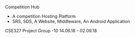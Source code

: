 Competition Hub

- A competition Hosting Platform
- SRS, SDS, A Website, Middleware, An Android Application

CSE327 Project
Group -10
14.06.18 - 02.09.18